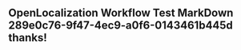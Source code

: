 <properties
ms.topic="hero-topic"
ms.test1="hero-topic"
ms.test2="test"/>

## OpenLocalization Workflow Test MarkDown 289e0c76-9f47-4ec9-a0f6-0143461b445d thanks!

